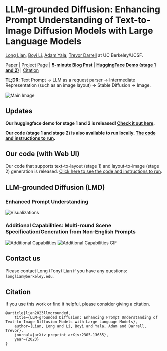 # LLM-grounded Diffusion: Enhancing Prompt Understanding of Text-to-Image Diffusion Models with Large Language Models
[Long Lian](https://tonylian.com/), [Boyi Li](https://sites.google.com/site/boyilics/home), [Adam Yala](https://www.adamyala.org/), [Trevor Darrell](https://people.eecs.berkeley.edu/~trevor/) at UC Berkeley/UCSF.

[Paper](https://arxiv.org/pdf/2305.13655.pdf) | [Project Page](https://llm-grounded-diffusion.github.io/) | [**5-minute Blog Post**](https://bair.berkeley.edu/blog/2023/05/23/lmd/) | [**HuggingFace Demo (stage 1 and 2)**](https://huggingface.co/spaces/longlian/llm-grounded-diffusion) | [Citation](#citation)

**TL;DR**: Text Prompt -> LLM as a request parser -> Intermediate Representation (such as an image layout) -> Stable Diffusion -> Image.

![Main Image](https://llm-grounded-diffusion.github.io/main_figure.jpg)

## Updates
**Our huggingface demo for stage 1 and 2 is released! [Check it out here](https://huggingface.co/spaces/longlian/llm-grounded-diffusion).**

**Our code (stage 1 and stage 2) is also available to run locally. [The code and instructions to run](code/README.md).**

## Our code (with Web UI)
Our code that supports text-to-layout (stage 1) and layout-to-image (stage 2) generation is released. [Click here to see the code and instructions to run](code/README.md). 

## LLM-grounded Diffusion (LMD)
### Enhanced Prompt Understanding
![Visualizations](https://llm-grounded-diffusion.github.io/visualizations.jpg)

### Additional Capabilities: Multi-round Scene Specification/Generation from Non-English Prompts
![Additional Capabilities](https://llm-grounded-diffusion.github.io/additional_abilities.jpg)
![Additional Capabilities GIF](https://llm-grounded-diffusion.github.io/multiround.gif)

## Contact us
Please contact Long (Tony) Lian if you have any questions: `longlian@berkeley.edu`.

## Citation
If you use this work or find it helpful, please consider giving a citation.
```
@article{lian2023llmgrounded,
    title={LLM-grounded Diffusion: Enhancing Prompt Understanding of Text-to-Image Diffusion Models with Large Language Models}, 
    author={Lian, Long and Li, Boyi and Yala, Adam and Darrell, Trevor},
    journal={arXiv preprint arXiv:2305.13655},
    year={2023}
}
```
